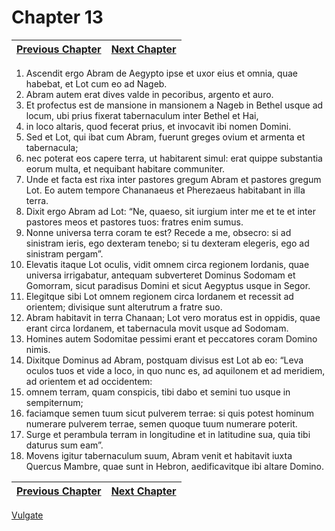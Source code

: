 # Chapter 13
| [Previous Chapter](Chapter%2012.md)| [Next Chapter](Chapter%2014.md) |
| --- | --- |
1. Ascendit ergo Abram de Aegypto ipse et uxor eius et omnia, quae habebat, et Lot cum eo ad Nageb.  
2. Abram autem erat dives valde in pecoribus, argento et auro.  
3. Et profectus est de mansione in mansionem a Nageb in Bethel usque ad locum, ubi prius fixerat tabernaculum inter Bethel et Hai,  
4. in loco altaris, quod fecerat prius, et invocavit ibi nomen Domini.  
5. Sed et Lot, qui ibat cum Abram, fuerunt greges ovium et armenta et tabernacula;  
6. nec poterat eos capere terra, ut habitarent simul: erat quippe substantia eorum multa, et nequibant habitare communiter.  
7. Unde et facta est rixa inter pastores gregum Abram et pastores gregum Lot. Eo autem tempore Chananaeus et Pherezaeus habitabant in illa terra.  
8. Dixit ergo Abram ad Lot: “Ne, quaeso, sit iurgium inter me et te et inter pastores meos et pastores tuos: fratres enim sumus.  
9. Nonne universa terra coram te est? Recede a me, obsecro: si ad sinistram ieris, ego dexteram tenebo; si tu dexteram elegeris, ego ad sinistram pergam”.  
10. Elevatis itaque Lot oculis, vidit omnem circa regionem Iordanis, quae universa irrigabatur, antequam subverteret Dominus Sodomam et Gomorram, sicut paradisus Domini et sicut Aegyptus usque in Segor.  
11. Elegitque sibi Lot omnem regionem circa Iordanem et recessit ad orientem; divisique sunt alterutrum a fratre suo.  
12. Abram habitavit in terra Chanaan; Lot vero moratus est in oppidis, quae erant circa Iordanem, et tabernacula movit usque ad Sodomam.  
13. Homines autem Sodomitae pessimi erant et peccatores coram Domino nimis.  
14. Dixitque Dominus ad Abram, postquam divisus est Lot ab eo: “Leva oculos tuos et vide a loco, in quo nunc es, ad aquilonem et ad meridiem, ad orientem et ad occidentem:  
15. omnem terram, quam conspicis, tibi dabo et semini tuo usque in sempiternum;  
16. faciamque semen tuum sicut pulverem terrae: si quis potest hominum numerare pulverem terrae, semen quoque tuum numerare poterit.  
17. Surge et perambula terram in longitudine et in latitudine sua, quia tibi daturus sum eam”.  
18. Movens igitur tabernaculum suum, Abram venit et habitavit iuxta Quercus Mambre, quae sunt in Hebron, aedificavitque ibi altare Domino.

| [Previous Chapter](Chapter%2012.md)| [Next Chapter](Chapter%2014.md) |
| --- | --- |

[Vulgate](../Vulgateindex.md)